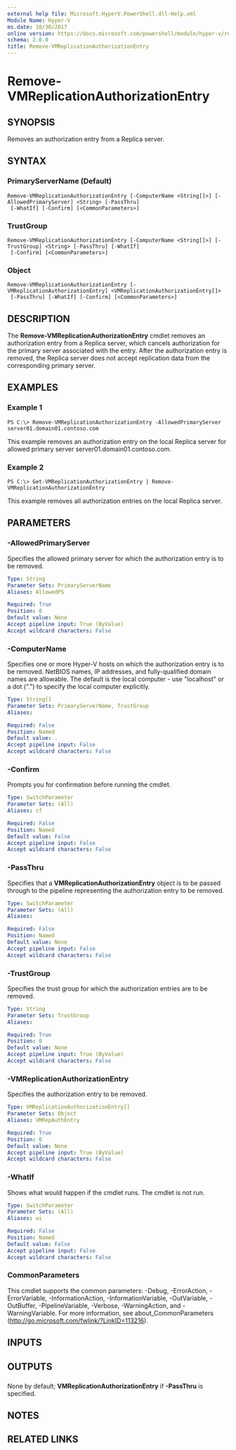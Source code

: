 ```yaml
---
external help file: Microsoft.HyperV.PowerShell.dll-Help.xml
Module Name: Hyper-V
ms.date: 10/30/2017
online version: https://docs.microsoft.com/powershell/module/hyper-v/remove-vmreplicationauthorizationentry?view=windowsserver2012r2-ps&wt.mc_id=ps-gethelp
schema: 2.0.0
title: Remove-VMReplicationAuthorizationEntry
---
```


# Remove-VMReplicationAuthorizationEntry

## SYNOPSIS
Removes an authorization entry from a Replica server.

## SYNTAX

### PrimaryServerName (Default)
```
Remove-VMReplicationAuthorizationEntry [-ComputerName <String[]>] [-AllowedPrimaryServer] <String> [-PassThru]
 [-WhatIf] [-Confirm] [<CommonParameters>]
```

### TrustGroup
```
Remove-VMReplicationAuthorizationEntry [-ComputerName <String[]>] [-TrustGroup] <String> [-PassThru] [-WhatIf]
 [-Confirm] [<CommonParameters>]
```

### Object
```
Remove-VMReplicationAuthorizationEntry [-VMReplicationAuthorizationEntry] <VMReplicationAuthorizationEntry[]>
 [-PassThru] [-WhatIf] [-Confirm] [<CommonParameters>]
```

## DESCRIPTION
The **Remove-VMReplicationAuthorizationEntry** cmdlet removes an authorization entry from a Replica server, which cancels authorization for the primary server associated with the entry.
After the authorization entry is removed, the Replica server does not accept replication data from the corresponding primary server.

## EXAMPLES

### Example 1
```
PS C:\> Remove-VMReplicationAuthorizationEntry -AllowedPrimaryServer server01.domain01.contoso.com
```

This example removes an authorization entry on the local Replica server for allowed primary server server01.domain01.contoso.com.

### Example 2
```
PS C:\> Get-VMReplicationAuthorizationEntry | Remove-VMReplicationAuthorizationEntry
```

This example removes all authorization entries on the local Replica server.

## PARAMETERS

### -AllowedPrimaryServer
Specifies the allowed primary server for which the authorization entry is to be removed.

```yaml
Type: String
Parameter Sets: PrimaryServerName
Aliases: AllowedPS

Required: True
Position: 0
Default value: None
Accept pipeline input: True (ByValue)
Accept wildcard characters: False
```

### -ComputerName
Specifies one or more Hyper-V hosts on which the authorization entry is to be removed.
NetBIOS names, IP addresses, and fully-qualified domain names are allowable.
The default is the local computer - use "localhost" or a dot (".") to specify the local computer explicitly.

```yaml
Type: String[]
Parameter Sets: PrimaryServerName, TrustGroup
Aliases: 

Required: False
Position: Named
Default value: .
Accept pipeline input: False
Accept wildcard characters: False
```

### -Confirm
Prompts you for confirmation before running the cmdlet.

```yaml
Type: SwitchParameter
Parameter Sets: (All)
Aliases: cf

Required: False
Position: Named
Default value: False
Accept pipeline input: False
Accept wildcard characters: False
```

### -PassThru
Specifies that a **VMReplicationAuthorizationEntry** object is to be passed through to the pipeline representing the authorization entry to be removed.

```yaml
Type: SwitchParameter
Parameter Sets: (All)
Aliases: 

Required: False
Position: Named
Default value: None
Accept pipeline input: False
Accept wildcard characters: False
```

### -TrustGroup
Specifies the trust group for which the authorization entries are to be removed.

```yaml
Type: String
Parameter Sets: TrustGroup
Aliases: 

Required: True
Position: 0
Default value: None
Accept pipeline input: True (ByValue)
Accept wildcard characters: False
```

### -VMReplicationAuthorizationEntry
Specifies the authorization entry to be removed.

```yaml
Type: VMReplicationAuthorizationEntry[]
Parameter Sets: Object
Aliases: VMRepAuthEntry

Required: True
Position: 0
Default value: None
Accept pipeline input: True (ByValue)
Accept wildcard characters: False
```

### -WhatIf
Shows what would happen if the cmdlet runs.
The cmdlet is not run.

```yaml
Type: SwitchParameter
Parameter Sets: (All)
Aliases: wi

Required: False
Position: Named
Default value: False
Accept pipeline input: False
Accept wildcard characters: False
```

### CommonParameters
This cmdlet supports the common parameters: -Debug, -ErrorAction, -ErrorVariable, -InformationAction, -InformationVariable, -OutVariable, -OutBuffer, -PipelineVariable, -Verbose, -WarningAction, and -WarningVariable. For more information, see about_CommonParameters (http://go.microsoft.com/fwlink/?LinkID=113216).

## INPUTS

## OUTPUTS

###  
None by default; **VMReplicationAuthorizationEntry** if **-PassThru** is specified.

## NOTES

## RELATED LINKS

